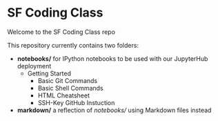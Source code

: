 # SF Coding Class

Welcome to the SF Coding Class repo

This repository currently contains two folders:

- **notebooks/** for IPython notebooks to be used with our JupyterHub deployment
  - Getting Started
    - Basic Git Commands
    - Basic Shell Commands
    - HTML Cheatsheet
    - SSH-Key GitHub Instuction
- **markdown/** a reflection of *notebooks/* using Markdown files instead

